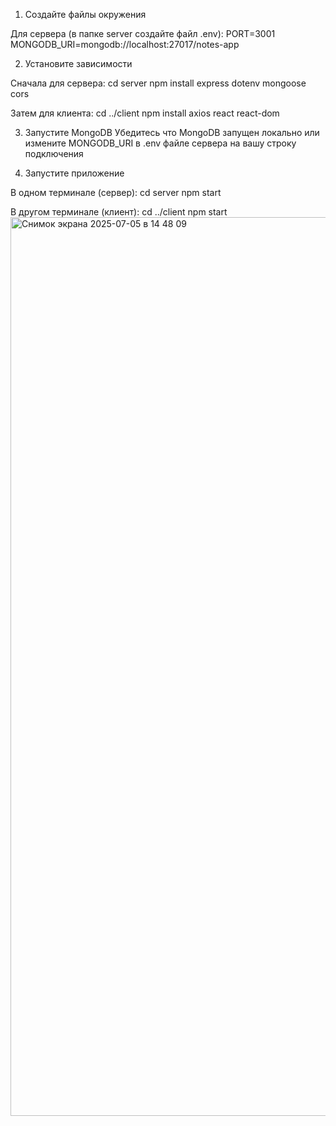 1. Создайте файлы окружения

Для сервера (в папке server создайте файл .env):
PORT=3001
MONGODB_URI=mongodb://localhost:27017/notes-app

2. Установите зависимости

Сначала для сервера:
cd server
npm install express dotenv mongoose cors

Затем для клиента:
cd ../client
npm install axios react react-dom

3. Запустите MongoDB
Убедитесь что MongoDB запущен локально или измените MONGODB_URI в .env файле сервера на вашу строку подключения

4. Запустите приложение

В одном терминале (сервер):
cd server
npm start

В другом терминале (клиент):
cd ../client
npm start
<img width="1438" alt="Снимок экрана 2025-07-05 в 14 48 09" src="https://github.com/user-attachments/assets/c55f0855-1f16-467e-9d01-40a228776ac5" />
